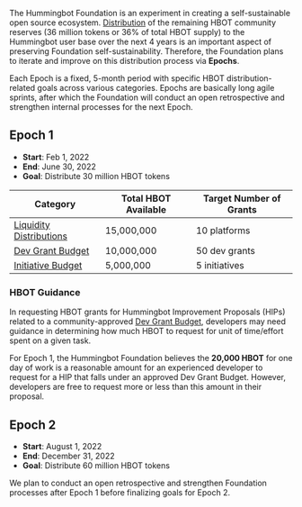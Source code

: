 The Hummingbot Foundation is an experiment in creating a self-sustainable open source ecosystem. [Distribution](/hbot/#community-distributions) of the remaining HBOT community reserves (36 million tokens or 36% of total HBOT supply) to the Hummingbot user base over the next 4 years is an important aspect of preserving Foundation self-sustainability. Therefore, the Foundation plans to iterate and improve on this distribution process via **Epochs**. 

Each Epoch is a fixed, 5-month period with specific HBOT distribution-related goals across various categories. Epochs are basically long agile sprints, after which the Foundation will conduct an open retrospective and strengthen internal processes for the next Epoch.

## Epoch 1

- **Start**: Feb 1, 2022
- **End**: June 30, 2022
- **Goal**: Distribute 30 million HBOT tokens

| Category                                                                      | Total HBOT Available      | Target Number of Grants |
| ------------------------------------------------------------------------------| ------------------------- | ----------------------- |
| [Liquidity Distributions](/governance/proposals/hgp/#liquidity-distributions-ld) | 15,000,000                | 10 platforms             |
| [Dev Grant Budget](/governance/proposals/hgp/#dev-grant-budget-dg)               | 10,000,000                | 50 dev grants           |
| [Initiative Budget](/governance/proposals/hgp/#initiative-budget-ib)     | 5,000,000                 | 5 initiatives           |

### HBOT Guidance

In requesting HBOT grants for Hummingbot Improvement Proposals (HIPs) related to a community-approved [Dev Grant Budget](/governance/proposals/hgp/#dev-grant-budget-dg), developers may need guidance in determining how much HBOT to request for unit of time/effort spent on a given task.

For Epoch 1, the Hummingbot Foundation believes the **20,000 HBOT** for one day of work is a reasonable amount for an experienced developer to request for a HIP that falls under an approved Dev Grant Budget. However, developers are free to request more or less than this amount in their proposal.

## Epoch 2

- **Start**: August 1, 2022
- **End**: December 31, 2022
- **Goal**: Distribute 60 million HBOT tokens

We plan to conduct an open retrospective and strengthen Foundation processes after Epoch 1 before finalizing goals for Epoch 2.
